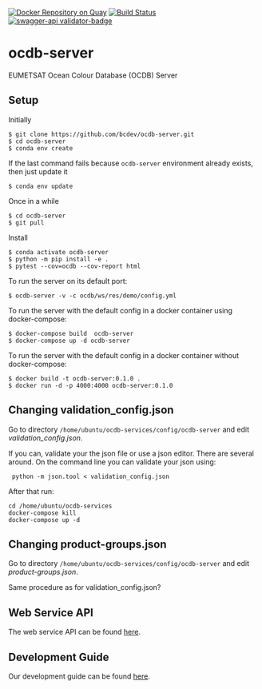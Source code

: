 [![Docker Repository on Quay](https://quay.io/repository/bcdev/ocdb-server/status "Docker Repository on Quay")](https://quay.io/repository/bcdev/ocdb-server)
[![Build Status](https://travis-ci.org/bcdev/ocdb-server.svg?branch=master)](https://travis-ci.org/bcdev/ocdb-server)
[![swagger-api validator-badge]({https://github.com/bcdev/ocdb-server/tree/master/ocdb/ws/res/openapi.yml}task-list-api-swagger-definition.yaml)](ocdb/ws/res/openapi.yml)

# ocdb-server

EUMETSAT Ocean Colour Database (OCDB) Server

## Setup

Initially

    $ git clone https://github.com/bcdev/ocdb-server.git
    $ cd ocdb-server
    $ conda env create

If the last command fails because `ocdb-server` environment already exists, then just update it

    $ conda env update

Once in a while

    $ cd ocdb-server
    $ git pull

Install

    $ conda activate ocdb-server
    $ python -m pip install -e .
    $ pytest --cov=ocdb --cov-report html

To run the server on its default port:

    $ ocdb-server -v -c ocdb/ws/res/demo/config.yml
    
To run the server with the default config in a docker container using docker-compose:

    $ docker-compose build  ocdb-server
    $ docker-compose up -d ocdb-server
    
 To run the server with the default config in a docker container without docker-compose:
 
    $ docker build -t ocdb-server:0.1.0 .
    $ docker run -d -p 4000:4000 ocdb-server:0.1.0


## Changing validation_config.json

Go to directory ```/home/ubuntu/ocdb-services/config/ocdb-server``` and edit 
_validation_config.json_.

If you can, validate your the json file or use a json editor. There are several around. On the command line you can validate your json using:

```
 python -m json.tool < validation_config.json
 ```

After that run:

```
cd /home/ubuntu/ocdb-services
docker-compose kill
docker-compose up -d   
```

## Changing product-groups.json

Go to directory ```/home/ubuntu/ocdb-services/config/ocdb-server``` and edit 
_product-groups.json_.

Same procedure as for validation_config.json?

## Web Service API

The web service API can be found [here](https://app.swaggerhub.com/apis-docs/forman/ocdb-server/0.1.0-dev.1).

## Development Guide

Our development guide can be found [here](https://github.com/bcdev/ocdb-server/tree/master/docs/devguide.md).


